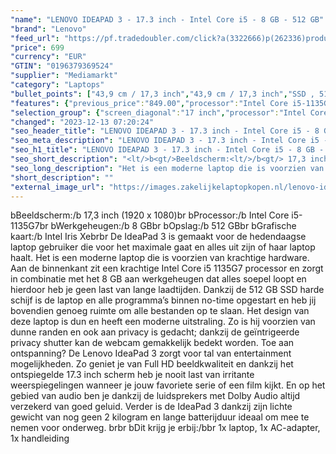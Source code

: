 ```yaml
---
"name": "LENOVO IDEAPAD 3 - 17.3 inch - Intel Core i5 - 8 GB - 512 GB"
"brand": "Lenovo"
"feed_url": "https://pf.tradedoubler.com/click?a(3322666)p(262336)product(50617-1729753)ttid(3)url(https%3A%2F%2Fwww.mediamarkt.nl%2Fnl%2Fproduct%2F_lenovo-ideapad-3-17-core-i5-1135g7-8gb-512gb-ssd-1729753.html%3Futm_source%3Dtradedoubler%26utm_medium%3Daff-comparison%26utm_term%3D1729753)"
"price": 699
"currency": "EUR"
"GTIN": "0196379369524"
"supplier": "Mediamarkt"
"category": "Laptops"
"bullet_points": ["43,9 cm / 17,3 inch","43,9 cm / 17,3 inch","SSD , 512 GB","1x USB 2.0, 1x USB 3.2 Gen 1, 1x USB-C® 3.2 Gen 1 (gegevensoverdracht), 1x HDMI® 1.4b, 1x kaart lezer, 1x Hoofdtelefoon / microfoon combo jack (3.5mm), 1x voedingsaansluiting","Lithium polymer","39.9 cm x 1.99 cm x 27.4 cm /"]
"features": {"previous_price":"849.00","processor":"Intel Core i5-1135G7","scope_of_delivery":"1x laptop, 1x AC-adapter, 1x handleiding","memory_size":"8 GB","additional_update_information":"Voor zover op de afbeeldingen apps worden getoond, geldt dat MediaMarkt niet kan garanderen dat de apps tijdens de volledige levensduur van het product goed zullen blijven functioneren. Dit hangt af van het beleid van de fabrikant.","battery_capacity":"38 Wh","bluetooth":"Ja","manufacturer_guarantee":"2 jaar","touchscreen":"Nee","dimensions_weight":"39.9 cm x 1.99 cm x 27.4 cm /","manufacturer_supported_software_updates":"Onbekend","battery_life":"5 u","product_height":"1,99 cm","hard_disk_1":"SSD , 512 GB","memory_speeds":"3200 MHz","integrated_mike":"Ja","screen_diagonal_inches":"17.3 inch","speakers":"Ja","convertibility":"Vast scherm","product_depth":"27,4 cm","model_year":"2021","shipping_costs":"0.00","screen_type":"Mat scherm","short_description":"\"17.3 inch Full HD • Intel Core i5-1135G7 • 8 GB • 512 GB  • Intel Intel Iris Xe Graphics ( )\"","special_features":"Office Trial","processor_speed_with_turbo":"4.2 GHz","depth":"27,4 cm","screen_diagonal_cm_inch":"43,9 cm / 17,3 inch","weight":"2,5 kg","connections":"1x USB 2.0, 1x USB 3.2 Gen 1, 1x USB-C® 3.2 Gen 1 (gegevensoverdracht), 1x HDMI® 1.4b, 1x kaart lezer, 1x Hoofdtelefoon / microfoon combo jack (3.5mm), 1x voedingsaansluiting","processor_brand":"Intel®","screen_diagonal_cm":"43,9 cm","wlan_standards":"WiFi 6 (802.11AX)","bluetooth_version":"5.2","delivery_time":"1","brightness":"300 cd/m²","image_ratio":"16:9","product_manufacturer":"LENOVO","height":"1,99 cm","color":"Grijs","battery_type":"Lithium polymer","product_type":"Laptop","capacity_of_1_hard_disk":"512 GB","type_of_1_hard_disk":"SSD","number_of_processor_cores":"4","front_camera":"Ja","resolution":"1920 x 1080","integrated_webcam":"Ja","processor_model":"Core™ i5","update_policy":"Onbekend","total_storage_space_in_gb":"512 GB","wlan":"Ja","product_width":"39,9 cm","ram_type":"DDR4","product_introduction_date":"2022-06-07","ram_configuration":"4GB Soldered DDR4-3200 + 4GB SO-DIMM DDR4-3200","old_price":"849.00","card_reader":"Ja","total_storage_space":"512 GB"}
"selection_group": {"screen_diagonal":"17 inch","processor":"Intel Core i5","changed_price_past_3_days":false,"product_family":"Ideapad"}
"changed": "2023-12-13 07:20:24"
"seo_header_title": "LENOVO IDEAPAD 3 - 17.3 inch - Intel Core i5 - 8 GB - 512 GB"
"seo_meta_description": "LENOVO IDEAPAD 3 - 17.3 inch - Intel Core i5 - 8 GB - 512 GB"
"seo_h1_title": "LENOVO IDEAPAD 3 - 17.3 inch - Intel Core i5 - 8 GB - 512 GB"
"seo_short_description": "<lt/>b<gt/>Beeldscherm:<lt/>/b<gt/> 17,3 inch (1920 x 1080)<lt/>br<gt/> <lt/>b<gt/>Processor:<lt/>/b<gt/> Intel Core i5-1135G7<lt/>br<gt/> <lt/>b<gt/>Werkgeheugen:<lt/>/b<gt/> 8 GB<lt/>br<gt/> <lt/>b<gt/>Opslag:<lt/>/b<gt/> 512 GB<lt/>br<gt/> <lt/>b<gt/>Grafische kaart:<lt/>/b<gt/> Intel Iris Xe<lt/>br<gt/><lt/>br<gt/> De IdeaPad 3 is gemaakt voor de hedendaagse laptop gebruiker die voor het maximale gaat en alles uit zijn of haar laptop haalt."
"seo_long_description": "Het is een moderne laptop die is voorzien van krachtige hardware. Aan de binnenkant zit een krachtige Intel Core i5 1135G7 processor en zorgt in combinatie met het 8 GB aan werkgeheugen dat alles soepel loopt en hierdoor heb je geen last van lange laadtijden. Dankzij de 512 GB SSD harde schijf is de laptop en alle programma’s binnen no-time opgestart en heb jij bovendien genoeg ruimte om alle bestanden op te slaan. Het design van deze laptop is dun en heeft een moderne uitstraling. Zo is hij voorzien van dunne randen en ook aan privacy is gedacht; dankzij de geïntrigeerde privacy shutter kan de webcam gemakkelijk bedekt worden. Toe aan ontspanning? De Lenovo IdeaPad 3 zorgt voor tal van entertainment mogelijkheden. Zo geniet je van Full HD beeldkwaliteit en dankzij het ontspiegelde 17. 3 inch scherm heb je nooit last van irritante weerspiegelingen wanneer je jouw favoriete serie of een film kijkt. En op het gebied van audio ben je dankzij de luidsprekers met Dolby Audio altijd verzekerd van goed geluid. Verder is de IdeaPad 3 dankzij zijn lichte gewicht van nog geen 2 kilogram en lange batterijduur ideaal om mee te nemen voor onderweg. <lt/>br<gt/><lt/>br<gt/> <lt/>b<gt/>Dit krijg je erbij:<lt/>/b<gt/><lt/>br<gt/> 1x laptop, 1x AC-adapter, 1x handleiding"
"short_description": ""
"external_image_url": "https://images.zakelijkelaptopkopen.nl/lenovo-ideapad-3-17-core-i5-1135g7-8gb-512gb-ssd-1729753.webp"
---
```


<lt/>b<gt/>Beeldscherm:<lt/>/b<gt/> 17,3 inch (1920 x 1080)<lt/>br<gt/> <lt/>b<gt/>Processor:<lt/>/b<gt/> Intel Core i5-1135G7<lt/>br<gt/> <lt/>b<gt/>Werkgeheugen:<lt/>/b<gt/> 8 GB<lt/>br<gt/> <lt/>b<gt/>Opslag:<lt/>/b<gt/> 512 GB<lt/>br<gt/> <lt/>b<gt/>Grafische kaart:<lt/>/b<gt/> Intel Iris Xe<lt/>br<gt/><lt/>br<gt/> De IdeaPad 3 is gemaakt voor de hedendaagse laptop gebruiker die voor het maximale gaat en alles uit zijn of haar laptop haalt. Het is een moderne laptop die is voorzien van krachtige hardware. Aan de binnenkant zit een krachtige Intel Core i5 1135G7 processor en zorgt in combinatie met het 8 GB aan werkgeheugen dat alles soepel loopt en hierdoor heb je geen last van lange laadtijden. Dankzij de 512 GB SSD harde schijf is de laptop en alle programma’s binnen no-time opgestart en heb jij bovendien genoeg ruimte om alle bestanden op te slaan. Het design van deze laptop is dun en heeft een moderne uitstraling. Zo is hij voorzien van dunne randen en ook aan privacy is gedacht; dankzij de geïntrigeerde privacy shutter kan de webcam gemakkelijk bedekt worden. Toe aan ontspanning? De Lenovo IdeaPad 3 zorgt voor tal van entertainment mogelijkheden. Zo geniet je van Full HD beeldkwaliteit en dankzij het ontspiegelde 17.3 inch scherm heb je nooit last van irritante weerspiegelingen wanneer je jouw favoriete serie of een film kijkt. En op het gebied van audio ben je dankzij de luidsprekers met Dolby Audio altijd verzekerd van goed geluid. Verder is de IdeaPad 3 dankzij zijn lichte gewicht van nog geen 2 kilogram en lange batterijduur ideaal om mee te nemen voor onderweg. <lt/>br<gt/><lt/>br<gt/> <lt/>b<gt/>Dit krijg je erbij:<lt/>/b<gt/><lt/>br<gt/> 1x laptop, 1x AC-adapter, 1x handleiding